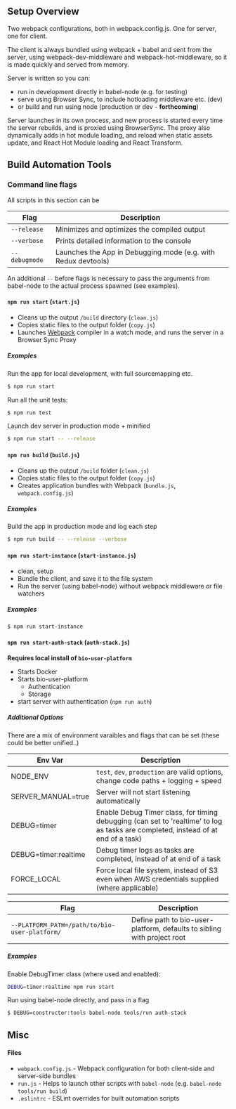 ## Setup Overview

Two webpack configurations, both in webpack.config.js. One for server, one for client.

The client is always bundled using webpack + babel and sent from the server, using webpack-dev-middleware and webpack-hot-middleware, so it is made quickly and served from memory.
 
Server is written so you can:
 - run in development directly in babel-node (e.g. for testing)
 - serve using Browser Sync, to include hotloading middleware etc. (dev)
 - or build and run using node (production or dev - **forthcoming**)
 
Server launches in its own process, and new process is started every time the server rebuilds, and is proxied using BrowserSync. The proxy also dynamically adds in hot module loading, and reload when static assets update, and React Hot Module loading and React Transform.

## Build Automation Tools

### Command line flags

All scripts in this section can be

Flag          | Description
------------- | --------------------------------------------------
`--release`   | Minimizes and optimizes the compiled output
`--verbose`   | Prints detailed information to the console
`--debugmode` | Launches the App in Debugging mode (e.g. with Redux devtools)

An additional `--` before flags is necessary to pass the arguments from babel-node to the actual process spawned (see examples).



#### `npm run start` (`start.js`)

* Cleans up the output `/build` directory (`clean.js`)
* Copies static files to the output folder (`copy.js`)
* Launches [Webpack](https://webpack.github.io/) compiler in a watch mode, and runs the server in a Browser Sync Proxy

##### Examples

Run the app for local development, with full sourcemapping etc.

```sh
$ npm run start
```

Run all the unit tests:

```sh
$ npm run test
```

Launch dev server in production mode + minified

```sh
$ npm run start -- --release
```



#### `npm run build` (`build.js`)

* Cleans up the output `/build` folder (`clean.js`)
* Copies static files to the output folder (`copy.js`)
* Creates application bundles with Webpack (`bundle.js`, `webpack.config.js`)

##### Examples

Build the app in production mode and log each step

```sh
$ npm run build -- --release --verbose
```



#### `npm run start-instance` (`start-instance.js`)

* clean, setup
* Bundle the client, and save it to the file system
* Run the server (using babel-node) without webpack middleware or file watchers

##### Examples

```sh
$ npm run start-instance
```



#### `npm run start-auth-stack` (`auth-stack.js`)

**Requires local install of `bio-user-platform`**

* Starts Docker
* Starts bio-user-platform
    * Authentication
    * Storage
* start server with authentication (`npm run auth`)

##### Additional Options

There are a mix of environment varaibles and flags that can be set (these could be better unified..)

Env Var              | Description
-------------------- | -----------------
NODE_ENV             | `test`, `dev`, `production` are valid options, change code paths + logging + speed
SERVER_MANUAL=true   | Server will not start listening automatically
DEBUG=timer          | Enable Debug Timer class, for timing debugging (can set to 'realtime' to log as tasks are completed, instead of at end of a task)
DEBUG=timer:realtime | Debug timer logs as tasks are completed, instead of at end of a task
FORCE_LOCAL          | Force local file system, instead of S3 even when AWS credentials supplied (where applicable)

Flag                                           | Description
---------------------------------------------- | --------------------------------------------------
`--PLATFORM_PATH=/path/to/bio-user-platform/`  | Define path to bio-user-platform, defaults to sibling with project root



##### Examples

Enable DebugTimer class (where used and enabled):

```sh
DEBUG=timer:realtime npm run start
```

Run using babel-node directly, and pass in a flag

```sh
$ DEBUG=constructor:tools babel-node tools/run auth-stack
```

## Misc

#### Files

* `webpack.config.js` - Webpack configuration for both client-side and server-side bundles
* `run.js` - Helps to launch other scripts with `babel-node` (e.g. `babel-node tools/run build`)
* `.eslintrc` - ESLint overrides for built automation scripts
